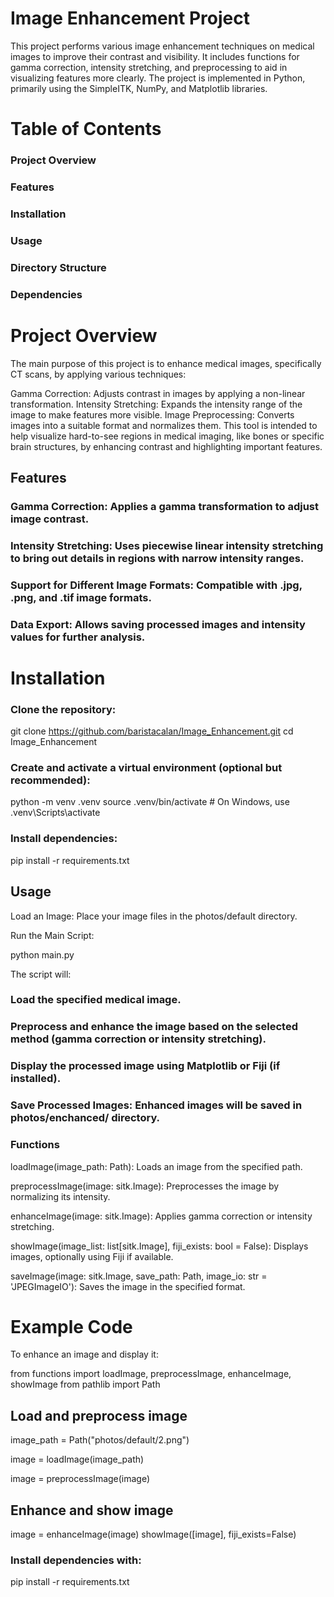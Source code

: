 # Image Enhancement Project
This project performs various image enhancement techniques on medical images to improve their contrast and visibility. It includes functions for gamma correction, intensity stretching, and preprocessing to aid in visualizing features more clearly. The project is implemented in Python, primarily using the SimpleITK, NumPy, and Matplotlib libraries.

# Table of Contents
###     Project Overview
###     Features
###     Installation
###     Usage
###     Directory Structure
###     Dependencies


# Project Overview
The main purpose of this project is to enhance medical images, specifically CT scans, by applying various techniques:

Gamma Correction: Adjusts contrast in images by applying a non-linear transformation.
Intensity Stretching: Expands the intensity range of the image to make features more visible.
Image Preprocessing: Converts images into a suitable format and normalizes them.
This tool is intended to help visualize hard-to-see regions in medical imaging, like bones or specific brain structures, by enhancing contrast and highlighting important features.

## Features
### Gamma Correction: Applies a gamma transformation to adjust image contrast.
### Intensity Stretching: Uses piecewise linear intensity stretching to bring out details in regions with narrow intensity ranges.
### Support for Different Image Formats: Compatible with .jpg, .png, and .tif image formats.
### Data Export: Allows saving processed images and intensity values for further analysis.
# Installation
### Clone the repository:

git clone https://github.com/baristacalan/Image_Enhancement.git
cd Image_Enhancement

### Create and activate a virtual environment (optional but recommended):

python -m venv .venv
source .venv/bin/activate  # On Windows, use .venv\Scripts\activate

### Install dependencies:
pip install -r requirements.txt
## Usage
Load an Image: Place your image files in the photos/default directory.

Run the Main Script:

python main.py

The script will:

### Load the specified medical image.
### Preprocess and enhance the image based on the selected method (gamma correction or intensity stretching).
### Display the processed image using Matplotlib or Fiji (if installed).
### Save Processed Images: Enhanced images will be saved in photos/enchanced/ directory.

### Functions
loadImage(image_path: Path): Loads an image from the specified path.

preprocessImage(image: sitk.Image): Preprocesses the image by normalizing its intensity.

enhanceImage(image: sitk.Image): Applies gamma correction or intensity stretching.

showImage(image_list: list[sitk.Image], fiji_exists: bool = False): Displays images, optionally using Fiji if available.

saveImage(image: sitk.Image, save_path: Path, image_io: str = 'JPEGImageIO'): Saves the image in the specified format.

# Example Code
To enhance an image and display it:

from functions import loadImage, preprocessImage, enhanceImage, showImage
from pathlib import Path

## Load and preprocess image
image_path = Path("photos/default/2.png")

image = loadImage(image_path)

image = preprocessImage(image)

## Enhance and show image
image = enhanceImage(image)
showImage([image], fiji_exists=False)

### Install dependencies with:

pip install -r requirements.txt